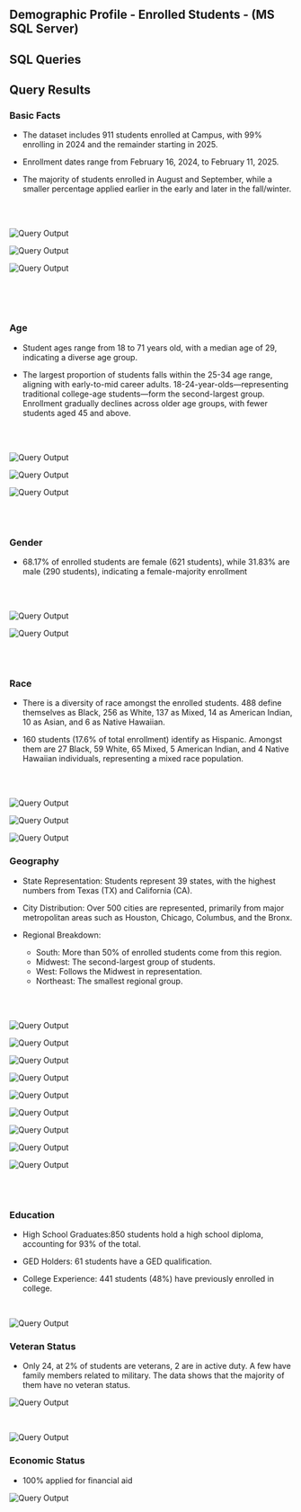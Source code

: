   

## Demographic Profile - Enrolled Students - (MS SQL Server)

## SQL Queries 


## Query Results  

### Basic Facts  


- The dataset includes 911 students enrolled at Campus, with 99% enrolling in 2024 and the remainder starting in 2025.


- Enrollment dates range from February 16, 2024, to February 11, 2025.


- The majority of students enrolled in August and September, while a smaller percentage applied earlier in the early and later in the fall/winter.

<br>
<br>

 

 ![Query Output](./images/enrolled_count.png)   


  ![Query Output](./images/en_dates_enroll.png)


  ![Query Output](./images/en_dates_month.png)

<br>
<br>
<br>

### Age


- Student ages range from 18 to 71 years old, with a median age of 29, indicating a diverse age group.


- The largest proportion of students falls within the 25-34 age range, aligning with early-to-mid career adults. 18-24-year-olds—representing traditional college-age students—form the second-largest group. Enrollment gradually declines across older age groups, with fewer students aged 45 and above.

<br>
<br>

![Query Output](./images/age_avg.png)


![Query Output](./images/age_young_old.png)


![Query Output](./images/en_age_group_count.png)


<br>
<br>

### Gender 


- 68.17% of enrolled students are female (621 students), while 31.83% are male (290 students), indicating a female-majority enrollment

 


<br>
<br>

 ![Query Output](./images/en_gender.png) 

 ![Query Output](./images/en_gender_perc.png)     

<br>
<br>


### Race


- There is a diversity of race amongst the enrolled students. 488 define themselves as Black, 256 as White, 137 as Mixed, 14 as American Indian, 10 as Asian, and 6 as Native Hawaiian.

- 160 students (17.6% of total enrollment) identify as Hispanic. Amongst them are 27 Black, 59 White, 65 Mixed, 5 American Indian, and 4 Native Hawaiian individuals, representing a mixed race population.

<br>
<br>

 ![Query Output](./images/en_race_hispanic.png)

 ![Query Output](./images/en_hisp_percent.png)

 ![Query Output](./images/en_hispanic.png)


### Geography


- State Representation: Students represent 39 states, with the highest numbers from Texas (TX) and California (CA).

- City Distribution: Over 500 cities are represented, primarily from major metropolitan areas such as Houston, Chicago, Columbus, and the Bronx.

- Regional Breakdown:
    - South: More than 50% of enrolled students come from this region.
    - Midwest: The second-largest group of students.
    - West: Follows the Midwest in representation.
    - Northeast: The smallest regional group.

<br>
<br>

 ![Query Output](./images/en_states_students.png)


![Query Output](./images/en_sum_states.png)


![Query Output](./images/en_city_students.png)


![Query Output](./images/en_sum_cities.png)
 
![Query Output](./images/en_state_regions.png)


![Query Output](./images/en_region_students.png)


![Query Output](./images/en_region_perc.png)


![Query Output](./images/en_division_stud.png)


![Query Output](./images/en_division_perc.png)

<br>
<br>

### Education


- High School Graduates:850 students hold a high school diploma, accounting for 93% of the total.

- GED Holders: 61 students have a GED qualification.

- College Experience: 441 students (48%) have previously enrolled in college.


<br>

![Query Output](./images/en_education_history.png)


### Veteran Status 


- Only 24, at 2% of students are veterans, 2 are in active duty. A few have family members related to military. The data shows that the majority of them have no veteran status.
 

![Query Output](./images/en_vet_status.png)

<br>

![Query Output](./images/en_perc_vet.png)


###  Economic Status

- 100% applied for financial aid


![Query Output](./images/en_total_fafsa.png)










